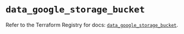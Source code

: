 # `data_google_storage_bucket`

Refer to the Terraform Registry for docs: [`data_google_storage_bucket`](https://registry.terraform.io/providers/hashicorp/google/5.45.2/docs/data-sources/storage_bucket).
